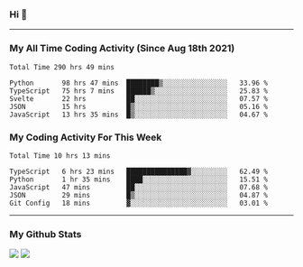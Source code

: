 ### Hi 🙂

---

### My All Time Coding Activity (Since Aug 18th 2021)
<!--START_SECTION:waka-all-->
```text
Total Time 290 hrs 49 mins

Python       98 hrs 47 mins  ████████▒░░░░░░░░░░░░░░░░   33.96 % 
TypeScript   75 hrs 7 mins   ██████▒░░░░░░░░░░░░░░░░░░   25.83 % 
Svelte       22 hrs          ██░░░░░░░░░░░░░░░░░░░░░░░   07.57 % 
JSON         15 hrs          █▒░░░░░░░░░░░░░░░░░░░░░░░   05.16 % 
JavaScript   13 hrs 35 mins  █▒░░░░░░░░░░░░░░░░░░░░░░░   04.67 % 
```
<!--END_SECTION:waka-all-->

### My Coding Activity For This Week
<!--START_SECTION:waka-week-->
```text
Total Time 10 hrs 13 mins

TypeScript   6 hrs 23 mins   ███████████████▓░░░░░░░░░   62.49 % 
Python       1 hr 35 mins    ████░░░░░░░░░░░░░░░░░░░░░   15.51 % 
JavaScript   47 mins         ██░░░░░░░░░░░░░░░░░░░░░░░   07.68 % 
JSON         29 mins         █▒░░░░░░░░░░░░░░░░░░░░░░░   04.87 % 
Git Config   18 mins         ▓░░░░░░░░░░░░░░░░░░░░░░░░   03.01 % 
```
<!--END_SECTION:waka-week-->

---

### My Github Stats
[![](https://github-readme-stats.vercel.app/api?username=eroxl&count_private=true&show_icons=true&include_all_commits=true&theme=onedark)](#)
[![](https://github-readme-streak-stats.herokuapp.com/?theme=onedark&user=eroxl)](#)
